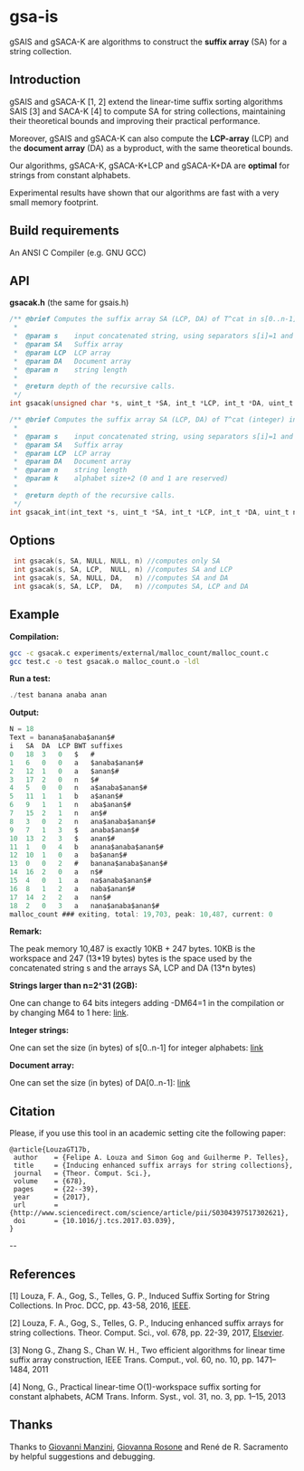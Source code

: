 # gsa-is

gSAIS and gSACA-K are algorithms to construct the **suffix array** (SA) for a string collection. 

## Introduction

gSAIS and gSACA-K [1, 2] extend the linear-time suffix sorting algorithms SAIS
[3] and SACA-K [4] to compute SA for string collections,
maintaining their theoretical bounds and improving their practical performance.

Moreover, gSAIS and gSACA-K can also compute the **LCP-array** (LCP) and the
**document array** (DA) as a byproduct, with the same theoretical bounds.

Our algorithms, gSACA-K, gSACA-K+LCP and gSACA-K+DA are **optimal** for strings
from constant alphabets. 

Experimental results have shown that our algorithms are fast with a very small memory footprint.


## Build requirements

An ANSI C Compiler (e.g. GNU GCC)

## API

**gsacak.h** (the same for gsais.h)

```c
/** @brief Computes the suffix array SA (LCP, DA) of T^cat in s[0..n-1]
 *
 *  @param s    input concatenated string, using separators s[i]=1 and with s[n-1]=0
 *  @param SA   Suffix array 
 *  @param LCP  LCP array 
 *  @param DA   Document array
 *  @param n    string length
 * 
 *  @return depth of the recursive calls.
 */
int gsacak(unsigned char *s, uint_t *SA, int_t *LCP, int_t *DA, uint_t n);

/** @brief Computes the suffix array SA (LCP, DA) of T^cat (integer) in s[0..n-1]
 *
 *  @param s    input concatenated string, using separators s[i]=1 and with s[n-1]=0
 *  @param SA   Suffix array 
 *  @param LCP  LCP array 
 *  @param DA   Document array
 *  @param n    string length
 *  @param k    alphabet size+2 (0 and 1 are reserved)
 * 
 *  @return depth of the recursive calls.
 */
int gsacak_int(int_text *s, uint_t *SA, int_t *LCP, int_t *DA, uint_t n, uint_t k);
```

## Options

```c
 int gsacak(s, SA, NULL, NULL, n) //computes only SA
 int gsacak(s, SA, LCP,  NULL, n) //computes SA and LCP
 int gsacak(s, SA, NULL, DA,   n) //computes SA and DA
 int gsacak(s, SA, LCP,  DA,   n) //computes SA, LCP and DA
```


## Example

**Compilation:**

```sh
gcc -c gsacak.c experiments/external/malloc_count/malloc_count.c
gcc test.c -o test gsacak.o malloc_count.o -ldl
```

**Run a test:**

```c
./test banana anaba anan
```

**Output:**

```c
N = 18
Text = banana$anaba$anan$#
i	SA	DA	LCP	BWT	suffixes
0	18	3	0	$	#
1	6	0	0	a	$anaba$anan$#
2	12	1	0	a	$anan$#
3	17	2	0	n	$#
4	5	0	0	n	a$anaba$anan$#
5	11	1	1	b	a$anan$#
6	9	1	1	n	aba$anan$#
7	15	2	1	n	an$#
8	3	0	2	n	ana$anaba$anan$#
9	7	1	3	$	anaba$anan$#
10	13	2	3	$	anan$#
11	1	0	4	b	anana$anaba$anan$#
12	10	1	0	a	ba$anan$#
13	0	0	2	#	banana$anaba$anan$#
14	16	2	0	a	n$#
15	4	0	1	a	na$anaba$anan$#
16	8	1	2	a	naba$anan$#
17	14	2	2	a	nan$#
18	2	0	3	a	nana$anaba$anan$#
malloc_count ### exiting, total: 19,703, peak: 10,487, current: 0
```
**Remark:**

The peak memory 10,487 is exactly 10KB + 247 bytes.
10KB is the workspace and 247 (13\*19 bytes) bytes is the space used by the concatenated string s and the arrays SA, LCP and DA (13\*n bytes)


**Strings larger than n=2^31 (2GB):**

One can change to 64 bits integers adding -DM64=1 in the compilation or by changing M64 to 1 here: [link](https://github.com/felipelouza/gsa-is/blob/master/gsacak.h#L43).

**Integer strings:**

One can set the size (in bytes) of s\[0..n-1\] for integer alphabets: [link](https://github.com/felipelouza/gsa-is/blob/master/gsacak.h#L66)

**Document array:**

One can set the size (in bytes) of DA\[0..n-1\]: [link](https://github.com/felipelouza/gsa-is/blob/master/gsacak.h#L71)

## Citation

Please, if you use this tool in an academic setting cite the following paper:

    @article{LouzaGT17b,
     author    = {Felipe A. Louza and Simon Gog and Guilherme P. Telles},
     title     = {Inducing enhanced suffix arrays for string collections},
     journal   = {Theor. Comput. Sci.},
     volume    = {678},
     pages     = {22--39},
     year      = {2017},
     url       = {http://www.sciencedirect.com/science/article/pii/S0304397517302621},
     doi       = {10.1016/j.tcs.2017.03.039},
    }
    

--
## References

\[1\] Louza, F. A., Gog, S., Telles, G. P., Induced Suffix Sorting for String Collections. In Proc. DCC, pp. 43-58, 2016, [IEEE](http://ieeexplore.ieee.org/document/7786148/).

\[2\] Louza, F. A., Gog, S., Telles, G. P., Inducing enhanced suffix arrays for string collections. Theor. Comput. Sci., vol. 678, pp. 22-39, 2017, [Elsevier](http://www.sciencedirect.com/science/article/pii/S0304397517302621).

\[3\] Nong G., Zhang S., Chan W. H., Two efficient algorithms for linear time suffix array construction, IEEE Trans. Comput., vol. 60, no. 10, pp. 1471–1484, 2011

\[4\] Nong, G., Practical linear-time O(1)-workspace suffix sorting for constant alphabets, ACM Trans. Inform. Syst., vol. 31, no. 3, pp. 1–15, 2013

## Thanks

Thanks to [Giovanni Manzini](https://github.com/giovmanz), [Giovanna Rosone](https://github.com/giovannarosone) and René de R. Sacramento by helpful suggestions and debugging.
